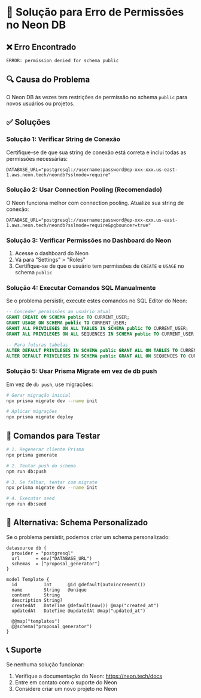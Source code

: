 # 🔧 Solução para Erro de Permissões no Neon DB

## ❌ Erro Encontrado
```
ERROR: permission denied for schema public
```

## 🔍 Causa do Problema
O Neon DB às vezes tem restrições de permissão no schema `public` para novos usuários ou projetos.

## ✅ Soluções

### Solução 1: Verificar String de Conexão
Certifique-se de que sua string de conexão está correta e inclui todas as permissões necessárias:

```env
DATABASE_URL="postgresql://username:password@ep-xxx-xxx.us-east-1.aws.neon.tech/neondb?sslmode=require"
```

### Solução 2: Usar Connection Pooling (Recomendado)
O Neon funciona melhor com connection pooling. Atualize sua string de conexão:

```env
DATABASE_URL="postgresql://username:password@ep-xxx-xxx.us-east-1.aws.neon.tech/neondb?sslmode=require&pgbouncer=true"
```

### Solução 3: Verificar Permissões no Dashboard do Neon
1. Acesse o dashboard do Neon
2. Vá para "Settings" > "Roles"
3. Certifique-se de que o usuário tem permissões de `CREATE` e `USAGE` no schema `public`

### Solução 4: Executar Comandos SQL Manualmente
Se o problema persistir, execute estes comandos no SQL Editor do Neon:

```sql
-- Conceder permissões ao usuário atual
GRANT CREATE ON SCHEMA public TO CURRENT_USER;
GRANT USAGE ON SCHEMA public TO CURRENT_USER;
GRANT ALL PRIVILEGES ON ALL TABLES IN SCHEMA public TO CURRENT_USER;
GRANT ALL PRIVILEGES ON ALL SEQUENCES IN SCHEMA public TO CURRENT_USER;

-- Para futuras tabelas
ALTER DEFAULT PRIVILEGES IN SCHEMA public GRANT ALL ON TABLES TO CURRENT_USER;
ALTER DEFAULT PRIVILEGES IN SCHEMA public GRANT ALL ON SEQUENCES TO CURRENT_USER;
```

### Solução 5: Usar Prisma Migrate em vez de db push
Em vez de `db push`, use migrações:

```bash
# Gerar migração inicial
npx prisma migrate dev --name init

# Aplicar migrações
npx prisma migrate deploy
```

## 🚀 Comandos para Testar

```bash
# 1. Regenerar cliente Prisma
npx prisma generate

# 2. Tentar push do schema
npm run db:push

# 3. Se falhar, tentar com migrate
npx prisma migrate dev --name init

# 4. Executar seed
npm run db:seed
```

## 🔄 Alternativa: Schema Personalizado
Se o problema persistir, podemos criar um schema personalizado:

```prisma
datasource db {
  provider = "postgresql"
  url      = env("DATABASE_URL")
  schemas  = ["proposal_generator"]
}

model Template {
  id          Int      @id @default(autoincrement())
  name        String   @unique
  content     String
  description String?
  createdAt   DateTime @default(now()) @map("created_at")
  updatedAt   DateTime @updatedAt @map("updated_at")

  @@map("templates")
  @@schema("proposal_generator")
}
```

## 📞 Suporte
Se nenhuma solução funcionar:
1. Verifique a documentação do Neon: https://neon.tech/docs
2. Entre em contato com o suporte do Neon
3. Considere criar um novo projeto no Neon
